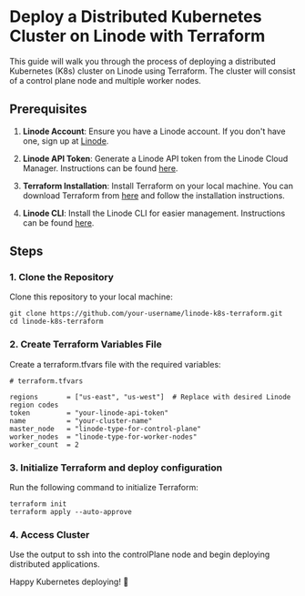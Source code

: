 # Deploy a Distributed Kubernetes Cluster on Linode with Terraform

This guide will walk you through the process of deploying a distributed Kubernetes (K8s) cluster on Linode using Terraform. The cluster will consist of a control plane node and multiple worker nodes.

## Prerequisites

1. **Linode Account**: Ensure you have a Linode account. If you don't have one, sign up at [Linode](https://www.linode.com/).

2. **Linode API Token**: Generate a Linode API token from the Linode Cloud Manager. Instructions can be found [here](https://www.linode.com/docs/guides/getting-started-with-the-linode-api/#creating-an-api-token).

3. **Terraform Installation**: Install Terraform on your local machine. You can download Terraform from [here](https://www.terraform.io/downloads.html) and follow the installation instructions.

4. **Linode CLI**: Install the Linode CLI for easier management. Instructions can be found [here](https://www.linode.com/docs/guides/linode-cli/).

## Steps

### 1. Clone the Repository

Clone this repository to your local machine:

```
git clone https://github.com/your-username/linode-k8s-terraform.git
cd linode-k8s-terraform
```
### 2. Create Terraform Variables File

Create a terraform.tfvars file with the required variables:
```
# terraform.tfvars

regions       = ["us-east", "us-west"]  # Replace with desired Linode region codes
token         = "your-linode-api-token"
name          = "your-cluster-name"
master_node   = "linode-type-for-control-plane"
worker_nodes  = "linode-type-for-worker-nodes"
worker_count  = 2
```

### 3. Initialize Terraform and deploy configuration

Run the following command to initialize Terraform:

```
terraform init
terraform apply --auto-approve
```

### 4. Access Cluster

Use the output to ssh into the controlPlane node and begin deploying distributed applications.


Happy Kubernetes deploying! 🚀
